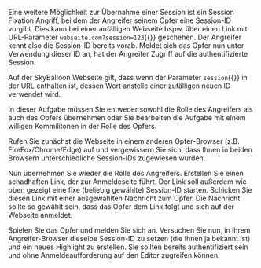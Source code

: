 Eine weitere Möglichkeit zur Übernahme einer Session ist ein Session Fixation Angriff, bei dem der Angreifer
seinem Opfer eine Session-ID vorgibt. Dies kann bei einer anfälligen Webseite bspw. über einen Link mit URL-Parameter
`webseite.com?session=123`{{}} geschehen. Der Angreifer kennt also die Session-ID bereits vorab. 
Meldet sich das Opfer nun unter Verwendung dieser ID an, hat der Angreifer Zugriff auf die authentifizierte Session.

Auf der SkyBalloon Webseite gilt, dass wenn der Parameter `session`{{}} in der URL enthalten ist, dessen Wert 
anstelle einer zufälligen neuen ID verwendet wird.

In dieser Aufgabe müssen Sie entweder sowohl die Rolle des Angreifers als auch des Opfers übernehmen oder Sie bearbeiten die Aufgabe mit einem willigen Kommilitonen in der Rolle des Opfers.

Rufen Sie zunächst die Webseite in einem anderen Opfer-Browser (z.B. FireFox/Chrome/Edge) auf und vergewissern Sie sich, dass Ihnen in beiden Browsern unterschiedliche Session-IDs zugewiesen wurden.

Nun übernehmen Sie wieder die Rolle des Angreifers. Erstellen Sie einen schadhaften Link, der zur Anmeldeseite führt. Der Link soll außerdem wie oben gezeigt eine fixe (beliebig gewählte) Session-ID starten. Schicken Sie diesen Link mit einer ausgewählten Nachricht zum Opfer. Die Nachricht sollte so gewählt sein, dass das Opfer dem Link folgt und sich auf der Webseite anmeldet.

Spielen Sie das Opfer und melden Sie sich an. Versuchen Sie nun, in ihrem Angreifer-Browser dieselbe Session-ID zu setzen (die Ihnen ja bekannt ist) und ein neues Highlight zu erstellen.
Sie sollten bereits authentifiziert sein und ohne Anmeldeaufforderung auf den Editor zugreifen können.